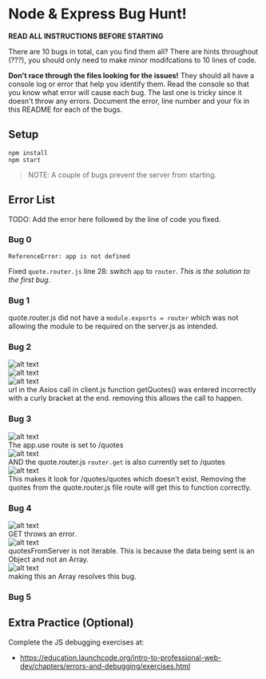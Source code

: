 # Node & Express Bug Hunt!

**READ ALL INSTRUCTIONS BEFORE STARTING**

There are 10 bugs in total, can you find them all? There are hints throughout (???), you should only need to make minor modifcations to 10 lines of code.

**Don't race through the files looking for the issues!** They should all have a console log or error that help you identify them. Read the console so that you know what error will cause each bug. The last one is tricky since it doesn't throw any errors. Document the error, line number and your fix in this README for each of the bugs.

## Setup
```
npm install
npm start
```

> NOTE: A couple of bugs prevent the server from starting.

## Error List

TODO: Add the error here followed by the line of code you fixed.

### Bug 0

`ReferenceError: app is not defined`

Fixed `quote.router.js` line 28: switch `app` to `router`. _This is the solution to the first bug._

### Bug 1

quote.router.js did not have a `module.exports = router` which was not allowing the module to be required on the server.js as intended. 

### Bug 2

![alt text](<server/public/images/Screenshot 2024-05-13 at 8.48.34 PM.png>)<br>
![alt text](<server/public/images/Screenshot 2024-05-13 at 8.48.42 PM.png>)<br>![alt text](<server/public/images/Screenshot 2024-05-13 at 9.05.09 PM.png>)<br>
url in the Axios call in client.js function getQuotes() was entered incorrectly with a curly bracket at the end. removing this allows the call to happen. <br>

### Bug 3
![alt text](<server/public/images/Screenshot 2024-05-13 at 9.10.16 PM.png>)<br>
The app.use route is set to /quotes<br>
![alt text](<server/public/images/Screenshot 2024-05-13 at 9.13.11 PM.png>)<br>
AND the quote.router.js `router.get` is also currently set to /quotes<br>
![alt text](<server/public/images/Screenshot 2024-05-13 at 9.13.23 PM.png>)<br>
This makes it look for /quotes/quotes which doesn't exist. Removing the quotes from the quote.router.js file route will get this to function correctly.

### Bug 4
![alt text](<server/public/images/Screenshot 2024-05-13 at 9.18.10 PM.png>)<br>
GET throws an error.  <br>
![alt text](<server/public/images/Screenshot 2024-05-13 at 9.18.26 PM.png>)<br>
quotesFromServer is not iterable. This is because the data being sent is an Object and not an Array. <br>![alt text](<server/public/images/Screenshot 2024-05-13 at 9.18.34 PM.png>)<br>
making this an Array resolves this bug. 

### Bug 5






## Extra Practice (Optional)

Complete the JS debugging exercises at:

- https://education.launchcode.org/intro-to-professional-web-dev/chapters/errors-and-debugging/exercises.html
